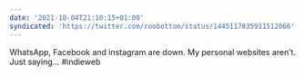 ```yaml
---
date: '2021-10-04T21:10:15+01:00'
syndicated: 'https://twitter.com/roobottom/status/1445117835911512066'
---
```

WhatsApp, Facebook and instagram are down. My personal websites aren’t. Just saying… #indieweb
